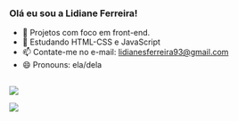 ### Olá eu sou a Lidiane Ferreira!

- 🔭 Projetos com foco em front-end.
- 🌱 Estudando HTML-CSS e JavaScript
- 📫 Contate-me no e-mail: lidianesferreira93@gmail.com
- 😄 Pronouns: ela/dela

##

<div>
<a href = "malito:lidianesferreira@gmail.com"><img src = "https://img.shields.io/badge/Gmail-D14836?style=for-the-badge&logo=gmail&logoColor=white" target="_blank"></a>

<a href = "https://img.shields.io/badge/LinkedIn-0077B5?style=for-the-badge&logo=linkedin&logoColor=white" target= "_blank"> <img src = "https://img.shields.io/badge/LinkedIn-0077B5?style=for-the-badge&logo=linkedin&logoColor=white" target="_blank"></a>
</div>


